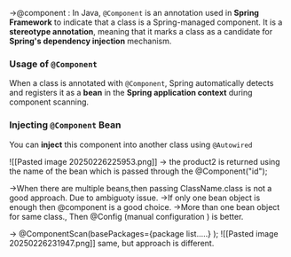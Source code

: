 
->@component : In Java, `@Component` is an annotation used in **Spring Framework** to indicate that a class is a Spring-managed component. It is a **stereotype annotation**, meaning that it marks a class as a candidate for **Spring's dependency injection** mechanism.

### **Usage of `@Component`**

When a class is annotated with `@Component`, Spring automatically detects and registers it as a **bean** in the **Spring application context** during component scanning.

### **Injecting `@Component` Bean**

You can **inject** this component into another class using `@Autowired`

![[Pasted image 20250226225953.png]]
-> the product2 is returned using the name of the bean which is passed through the @Component("id");


->When there are multiple beans,then passing ClassName.class is not a good approach. Due to ambiguoty issue.
->If only one bean object is enough then @component is a good choice.
->More than one bean object for same class., Then @Config (manual configuration ) is better.

-> @ComponentScan(basePackages={package list.....} );
![[Pasted image 20250226231947.png]]
same, but approach is different.




